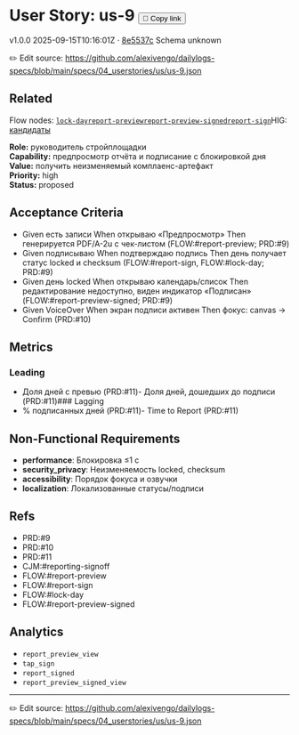 # User Story: us-9 <button class="copy-link" aria-label="Copy page link" onclick="window.spechubCopyLink && window.spechubCopyLink()">🔗 Copy link</button>

<p class="badges">
  <span class="badge version">v1.0.0</span>
  <span class="badge build">2025-09-15T10:16:01Z · <a href="https://github.com/alexivengo/dailylogs-specs/commit/8e5537c" target="_blank" rel="noopener" class="sha">8e5537c</a></span>
  <span class="badge schema unknown">Schema unknown</span>
</p>

✏️ Edit source: https://github.com/alexivengo/dailylogs-specs/blob/main/specs/04_userstories/us/us-9.json

## Related
Flow nodes:
<span class="chip">[`lock-day`](../flow/nodes/lock-day.md)</span><span class="chip">[`report-preview`](../flow/nodes/report-preview.md)</span><span class="chip">[`report-preview-signed`](../flow/nodes/report-preview-signed.md)</span><span class="chip">[`report-sign`](../flow/nodes/report-sign.md)</span>HIG: <span class="chip"><a href="../hig/us-9.md">кандидаты</a></span>

**Role:** руководитель стройплощадки  
**Capability:** предпросмотр отчёта и подписание с блокировкой дня  
**Value:** получить неизменяемый комплаенс-артефакт  
**Priority:** high  
**Status:** proposed

## Acceptance Criteria
- Given есть записи When открываю «Предпросмотр» Then генерируется PDF/A-2u с чек-листом (FLOW:#report-preview; PRD:#9)
- Given подписываю When подтверждаю подпись Then день получает статус locked и checksum (FLOW:#report-sign, FLOW:#lock-day; PRD:#9)
- Given день locked When открываю календарь/список Then редактирование недоступно, виден индикатор «Подписан» (FLOW:#report-preview-signed; PRD:#9)
- Given VoiceOver When экран подписи активен Then фокус: canvas → Confirm (PRD:#10)

## Metrics
### Leading
- Доля дней с превью (PRD:#11)- Доля дней, дошедших до подписи (PRD:#11)### Lagging
- % подписанных дней (PRD:#11)- Time to Report (PRD:#11)
## Non-Functional Requirements
- **performance**: Блокировка ≤1 с
- **security_privacy**: Неизменяемость locked, checksum
- **accessibility**: Порядок фокуса и озвучки
- **localization**: Локализованные статусы/подписи

## Refs
- PRD:#9
- PRD:#10
- PRD:#11
- CJM:#reporting-signoff
- FLOW:#report-preview
- FLOW:#report-sign
- FLOW:#lock-day
- FLOW:#report-preview-signed

## Analytics
- `report_preview_view`
- `tap_sign`
- `report_signed`
- `report_preview_signed_view`

---
✏️ Edit source: https://github.com/alexivengo/dailylogs-specs/blob/main/specs/04_userstories/us/us-9.json